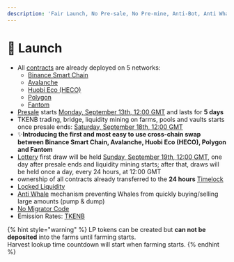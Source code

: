 ```yaml
---
description: 'Fair Launch, No Pre-sale, No Pre-mine, Anti-Bot, Anti Whale'
---
```


# 🚀 Launch

* All [contracts](tokenomics/contracts.md) are already deployed on 5 networks:
  * [Binance Smart Chain](https://www.binance.org/en/smartChain)
  * [Avalanche](https://www.avax.network/)
  * [Huobi Eco \(HECO\)](https://www.hecochain.com/en-us/)
  * [Polygon](https://polygon.technology/)
  * [Fantom](https://fantom.foundation/)
* [Presale](presale.md) starts [Monday, September 13th, 12:00 GMT](https://www.timeanddate.com/countdown/generic?iso=2021-09-13T12:00:00Z&font=sanserif&p0=1440&csz=1&msg=TKENB%20Presale%20start) and lasts for **5 days**
* TKENB trading, bridge, liquidity mining on farms, pools and vaults starts once presale ends: [Saturday, September 18th, 12:00 GMT](https://www.timeanddate.com/countdown/generic?iso=2021-09-18T12:00:00Z&font=sanserif&p0=1440&csz=1&msg=TKENB%20liquidity%20mining)
* ✨**Introducing the first and most easy to use cross-chain swap between Binance Smart Chain, Avalanche, Huobi Eco \(HECO\), Polygon and Fantom**
* [Lottery](features/lottery.md) first draw will be held [Sunday, September 19th, 12:00 GMT](https://www.timeanddate.com/countdown/generic?iso=2021-09-19T12:00:00Z&font=sanserif&p0=1440&csz=1&msg=Lottery%20first%20draw), one day after presale ends and liquidity mining starts; after that, draws will be held once a day, every 24 hours, at 12:00 GMT
* ownership of all contracts already transferred to the **24 hours** [Timelock](security/timelock.md)
* [Locked Liquidity](features/locked-liquidity.md)
* [Anti Whale](features/anti-whale.md) mechanism preventing Whales from quickly buying/selling large amounts \(pump & dump\)
* [No Migrator Code](security/no-migrator-code.md)
* Emission Rates: [TKENB](tokenomics/tkenb.md)

{% hint style="warning" %}
LP tokens can be created but **can not be deposited** into the farms until farming starts.   
Harvest lookup time countdown will start when farming starts.
{% endhint %}



​

​

​

